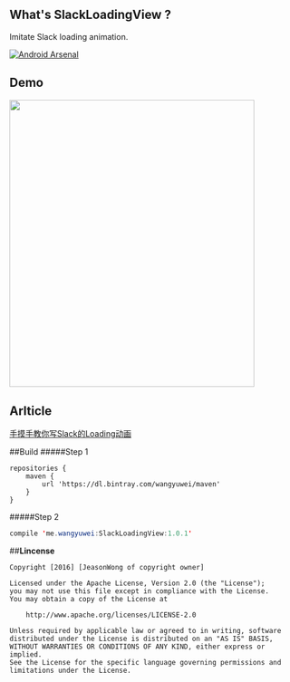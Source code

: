 ## What's SlackLoadingView ?
Imitate Slack loading animation.

[![Android Arsenal](https://img.shields.io/badge/Android%20Arsenal-SlackLoadingView-green.svg?style=true)](https://android-arsenal.com/details/1/4154)

## Demo
<img src="https://raw.githubusercontent.com/jeasonwong/SlackLoadingView/master/screenshots/slack.gif" width = "432" height = "507.6" align=center />

## Arlticle
[手摸手教你写Slack的Loading动画](http://www.wangyuwei.me/2016/08/15/%E6%89%8B%E6%91%B8%E6%89%8B%E6%95%99%E4%BD%A0%E5%86%99Slack%E7%9A%84Loading%E5%8A%A8%E7%94%BB/)

##Build
#####Step 1 
```build
repositories {
    maven {
        url 'https://dl.bintray.com/wangyuwei/maven'
    }
}
```
#####Step 2
```java
compile 'me.wangyuwei:SlackLoadingView:1.0.1'
```

##**Lincense**

```lincense
Copyright [2016] [JeasonWong of copyright owner]

Licensed under the Apache License, Version 2.0 (the "License");
you may not use this file except in compliance with the License.
You may obtain a copy of the License at

    http://www.apache.org/licenses/LICENSE-2.0

Unless required by applicable law or agreed to in writing, software
distributed under the License is distributed on an "AS IS" BASIS,
WITHOUT WARRANTIES OR CONDITIONS OF ANY KIND, either express or implied.
See the License for the specific language governing permissions and
limitations under the License.
```


